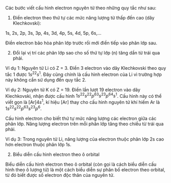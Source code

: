Các bước viết cấu hình electron nguyên tử theo những quy tắc như sau:

1. Điền electron theo thứ tự các mức năng lượng từ thấp đến cao (dãy Klechkovski):

1s, 2s, 2p, 3s, 3p, 4s, 3d, 4p, 5s, 4d, 5p, 6s,...

Điền electron bão hòa phân lớp trước rồi mới điền tiếp vào phân lớp sau.

2. Đổi lại vị trí các phân lớp sao cho số thứ tự lớp (n) tăng dần từ trái qua phải.

Ví dụ 1: Nguyên tử Li có Z = 3. Điền 3 electron vào dãy Klechkovski theo quy tắc 1 được $1s^22s^1$. Đây cũng chính là cấu hình electron của Li vì trường hợp này không cần sử dụng đến quy tắc 2.

Ví dụ 2: Nguyên tử K có Z = 19. Điền lần lượt 19 electron vào dãy Klechkovski, nhận được cấu hình $1s^22s^22p^63s^23p^64s^1$. Cấu hình này có thể viết gọn là [Ar]$4s^1$, kí hiệu [Ar] thay cho cấu hình nguyên tử khí hiếm Ar là $1s^22s^22p^63s^23p^6$.

Cấu hình electron cho biết thứ tự mức năng lượng các electron giữa các phân lớp. Năng lượng electron trên mỗi phân lớp tăng theo chiều từ trái qua phải.

Ví dụ 3: Trong nguyên tử Li, năng lượng của electron thuộc phân lớp 2s cao hơn electron thuộc phân lớp 1s.

2. Biểu diễn cấu hình electron theo ô orbital

Biểu diễn cấu hình electron theo ô orbital (còn gọi là cách biểu diễn cấu hình theo ô lượng tử) là một cách biểu diễn sự phân bố electron theo orbital, từ đó biết được số electron độc thân của nguyên tử.